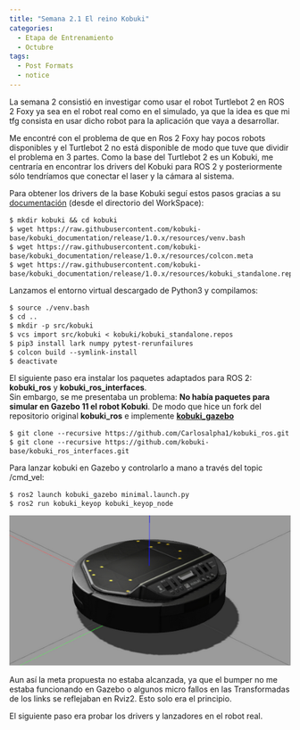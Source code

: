 ```yaml
---
title: "Semana 2.1 El reino Kobuki"
categories:
  - Etapa de Entrenamiento
  - Octubre
tags:
  - Post Formats
  - notice
---
```


La semana 2 consistió en investigar como usar el robot Turtlebot 2 en ROS 2 Foxy ya sea en el robot real como en el simulado, ya que la idea es que mi tfg consista en usar dicho robot para la aplicación que vaya a desarrollar.

Me encontré con el problema de que en Ros 2 Foxy hay pocos robots disponibles y el Turtlebot 2 no está disponible de modo que tuve que dividir el problema en 3 partes. Como la base del Turtlebot 2 es un Kobuki, me centraría en encontrar los drivers del Kobuki para ROS 2 y posteriormente sólo tendríamos que conectar el laser y la cámara al sistema.

Para obtener los drivers de la base Kobuki seguí estos pasos gracias a su [documentación](https://kobuki.readthedocs.io/en/release-1.0.x/about.html) (desde el directorio del WorkSpace):
~~~
$ mkdir kobuki && cd kobuki
$ wget https://raw.githubusercontent.com/kobuki-base/kobuki_documentation/release/1.0.x/resources/venv.bash
$ wget https://raw.githubusercontent.com/kobuki-base/kobuki_documentation/release/1.0.x/resources/colcon.meta
$ wget https://raw.githubusercontent.com/kobuki-base/kobuki_documentation/release/1.0.x/resources/kobuki_standalone.repos
~~~

Lanzamos el entorno virtual descargado de Python3 y compilamos:
~~~
$ source ./venv.bash
$ cd ..
$ mkdir -p src/kobuki
$ vcs import src/kobuki < kobuki/kobuki_standalone.repos
$ pip3 install lark numpy pytest-rerunfailures
$ colcon build --symlink-install
$ deactivate
~~~

El siguiente paso era instalar los paquetes adaptados para ROS 2: **kobuki_ros** y **kobuki_ros_interfaces**.  
Sin embargo, se me presentaba un problema: **No había paquetes para simular en Gazebo 11 el robot Kobuki**. De modo que hice un fork del repositorio original **kobuki_ros** e implemente [**kobuki_gazebo**](https://github.com/Carlosalpha1/kobuki_ros)

~~~
$ git clone --recursive https://github.com/Carlosalpha1/kobuki_ros.git
$ git clone --recursive https://github.com/kobuki-base/kobuki_ros_interfaces.git
~~~

Para lanzar kobuki en Gazebo y controlarlo a mano a través del topic /cmd_vel:
~~~
$ ros2 launch kobuki_gazebo minimal.launch.py
$ ros2 run kobuki_keyop kobuki_keyop_node
~~~  
![Kobuki_gazebo](https://github.com/RoboticsLabURJC/2021-tfg-carlos-caminero/blob/main/docs/assets/images/week2/kobuki_gazebo.png)  

Aun así la meta propuesta no estaba alcanzada, ya que el bumper no me estaba funcionando en Gazebo o algunos micro fallos en las Transformadas de los links se reflejaban en Rviz2. Esto solo era el principio.

El siguiente paso era probar los drivers y lanzadores en el robot real.
